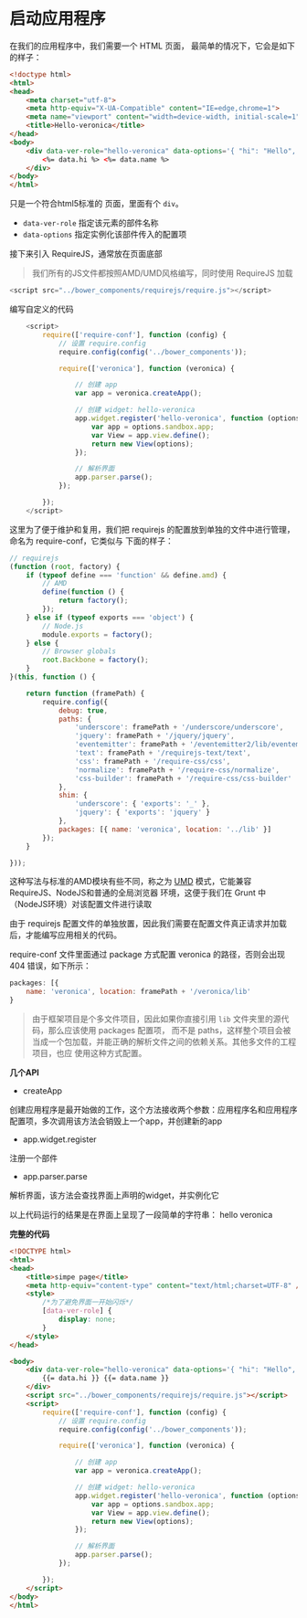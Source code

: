 # 启动应用程序


在我们的应用程序中，我们需要一个 HTML 页面，
最简单的情况下，它会是如下的样子：

```html
<!doctype html>
<html>
<head>
    <meta charset="utf-8">
    <meta http-equiv="X-UA-Compatible" content="IE=edge,chrome=1">
    <meta name="viewport" content="width=device-width, initial-scale=1">
    <title>Hello-veronica</title>
</head>
<body>
    <div data-ver-role="hello-veronica" data-options='{ "hi": "Hello", "name": "Veronica!"  }'>
        <%= data.hi %> <%= data.name %>
    </div>
</body>
</html>
```

只是一个符合html5标准的 页面，里面有个 `div`。

* `data-ver-role` 指定该元素的部件名称
* `data-options` 指定实例化该部件传入的配置项

接下来引入 RequireJS，通常放在页面底部

> 我们所有的JS文件都按照AMD/UMD风格编写，同时使用 RequireJS 加载

```js
<script src="../bower_components/requirejs/require.js"></script>
```

编写自定义的代码

```js
    <script>
        require(['require-conf'], function (config) {
            // 设置 require.config
            require.config(config('../bower_components'));

            require(['veronica'], function (veronica) {

                // 创建 app
                var app = veronica.createApp();

                // 创建 widget: hello-veronica
                app.widget.register('hello-veronica', function (options) {
                    var app = options.sandbox.app;
                    var View = app.view.define();
                    return new View(options);
                });

                // 解析界面
                app.parser.parse();
            });

        });
    </script>
```

这里为了便于维护和复用，我们把 requirejs 的配置放到单独的文件中进行管理，命名为 require-conf，它类似与
下面的样子：

```js
// requirejs
(function (root, factory) {
    if (typeof define === 'function' && define.amd) {
        // AMD
        define(function () {
            return factory();
        });
    } else if (typeof exports === 'object') {
        // Node.js
        module.exports = factory();
    } else {
        // Browser globals
        root.Backbone = factory();
    }
}(this, function () {

    return function (framePath) {
        require.config({
            debug: true,
            paths: {
                'underscore': framePath + '/underscore/underscore',
                'jquery': framePath + '/jquery/jquery',
                'eventemitter': framePath + '/eventemitter2/lib/eventemitter2',
                'text': framePath + '/requirejs-text/text',
                'css': framePath + '/require-css/css',
                'normalize': framePath + '/require-css/normalize',
                'css-builder': framePath + '/require-css/css-builder'
            },
            shim: {
                'underscore': { 'exports': '_' },
                'jquery': { 'exports': 'jquery' }
            },
            packages: [{ name: 'veronica', location: '../lib' }]
        });
    }

}));

```

这种写法与标准的AMD模块有些不同，称之为 [UMD](https://github.com/umdjs/umd) 模式，它能兼容 RequireJS、NodeJS和普通的全局浏览器
环境，这便于我们在 Grunt 中（NodeJS环境）对该配置文件进行读取

由于 requirejs 配置文件的单独放置，因此我们需要在配置文件真正请求并加载后，才能编写应用相关的代码。

require-conf 文件里面通过 package 方式配置 veronica 的路径，否则会出现 404 错误，如下所示：

```js
packages: [{
    name: 'veronica', location: framePath + '/veronica/lib'
}
```

> 由于框架项目是个多文件项目，因此如果你直接引用 `lib` 文件夹里的源代码，那么应该使用 packages 配置项，
而不是 paths，这样整个项目会被当成一个包加载，并能正确的解析文件之间的依赖关系。其他多文件的工程项目，也应
使用这种方式配置。

**几个API**

* createApp

创建应用程序是最开始做的工作，这个方法接收两个参数：应用程序名和应用程序配置项，多次调用该方法会销毁上一个app，并创建新的app

* app.widget.register

注册一个部件

* app.parser.parse

解析界面，该方法会查找界面上声明的widget，并实例化它


以上代码运行的结果是在界面上呈现了一段简单的字符串：  hello veronica

**完整的代码**

```html
<!DOCTYPE html>
<html>
<head>
    <title>simpe page</title>
    <meta http-equiv="content-type" content="text/html;charset=UTF-8" />
    <style>
        /*为了避免界面一开始闪烁*/
        [data-ver-role] {
            display: none;
        }
    </style>
</head>

<body>
    <div data-ver-role="hello-veronica" data-options='{ "hi": "Hello", "name": "Veronica!"  }'>
        {{= data.hi }} {{= data.name }}
    </div>
    <script src="../bower_components/requirejs/require.js"></script>
    <script>
        require(['require-conf'], function (config) {
            // 设置 require.config
            require.config(config('../bower_components'));

            require(['veronica'], function (veronica) {

                // 创建 app
                var app = veronica.createApp();

                // 创建 widget: hello-veronica
                app.widget.register('hello-veronica', function (options) {
                    var app = options.sandbox.app;
                    var View = app.view.define();
                    return new View(options);
                });

                // 解析界面
                app.parser.parse();
            });

        });
    </script>
</body>
</html>
```
